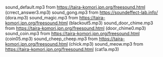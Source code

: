 sound_default.mp3 from https://taira-komori.jpn.org/freesound.html (crrect_answer3.mp3)
sound_gong.mp3 from https://soundeffect-lab.info/ (dora.mp3)
sound_magic.mp3 from https://taira-komori.jpn.org/freesound.html (blackout5.mp3)
sound_door_chime.mp3 from https://taira-komori.jpn.org/freesound.html (door_chime0.mp3)
sound_coin.mp3 from https://taira-komori.jpn.org/freesound.html (coin05.mp3)
sound_cheep_cheep.mp3 from https://taira-komori.jpn.org/freesound.html (chick.mp3)
sound_meow.mp3 from https://taira-komori.jpn.org/freesound.html (cat1a.mp3)
